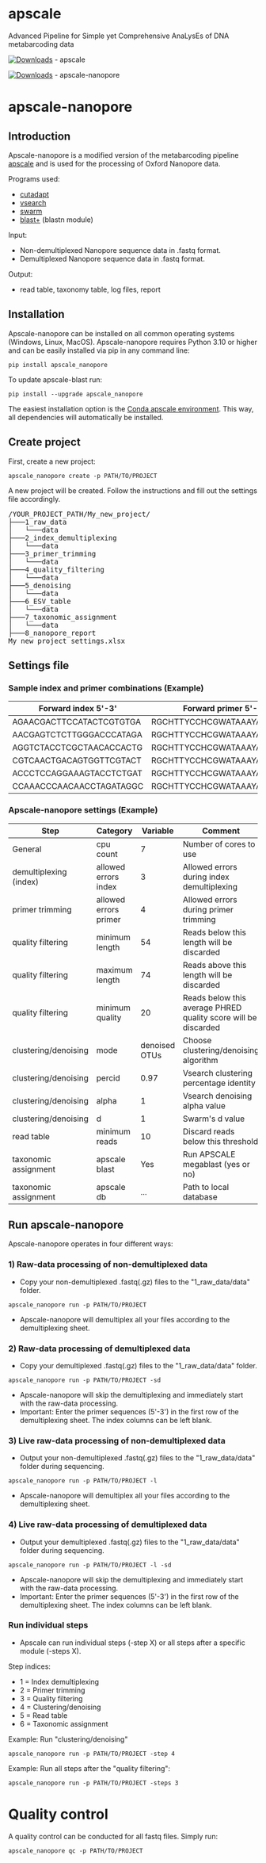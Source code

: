 # apscale
Advanced Pipeline for Simple yet Comprehensive AnaLysEs of DNA metabarcoding data

[![Downloads](https://static.pepy.tech/badge/apscale)](https://pepy.tech/project/apscale)  - apscale

[![Downloads](https://static.pepy.tech/badge/apscale-nanopore)](https://pepy.tech/project/apscale-nanopore)  - apscale-nanopore

# apscale-nanopore

## Introduction
Apscale-nanopore is a modified version of the metabarcoding pipeline [apscale](https://github.com/DominikBuchner/apscale/tree/main) and is used
for the processing of Oxford Nanopore data.

Programs used:
* [cutadapt](https://github.com/marcelm/cutadapt) 
* [vsearch](https://github.com/torognes/vsearch)
* [swarm](https://github.com/torognes/swarm)
* [blast+](https://blast.ncbi.nlm.nih.gov/doc/blast-help/downloadblastdata.html) (blastn module)

Input:
* Non-demultiplexed Nanopore sequence data in .fastq format.
* Demultiplexed Nanopore sequence data in .fastq format.

Output:
* read table, taxonomy table, log files, report

## Installation

Apscale-nanopore can be installed on all common operating systems (Windows, Linux, MacOS).
Apscale-nanopore requires Python 3.10 or higher and can be easily installed via pip in any command line:

`pip install apscale_nanopore`

To update apscale-blast run:

`pip install --upgrade apscale_nanopore`

The easiest installation option is the [Conda apscale environment](https://github.com/TillMacher/apscale_installer). This way, all dependencies will automatically be installed.

## Create project

First, create a new project:

`apscale_nanopore create -p PATH/TO/PROJECT`

A new project will be created. Follow the instructions and fill out the settings file accordingly.

<pre>
/YOUR_PROJECT_PATH/My_new_project/
├───1_raw_data
│   └───data
├───2_index_demultiplexing
│   └───data
├───3_primer_trimming
│   └───data
├───4_quality_filtering
│   └───data
├───5_denoising
│   └───data
├───6_ESV_table
│   └───data
├───7_taxonomic_assignment
│   └───data
├───8_nanopore_report
My_new_project_settings.xlsx
</pre>

## Settings file

### Sample index and primer combinations (Example)

| Forward index 5'-3'         | Forward primer 5'-3'                  | Reverse index 5'-3'         | Reverse primer 5'-3'                 | ID        |
|-----------------------------|----------------------------------------|-----------------------------|---------------------------------------|-----------|
| AGAACGACTTCCATACTCGTGTGA    | RGCHTTYCCHCGWATAAAYAAYATAAG            | AGAACGACTTCCATACTCGTGTGA    | GRGGRTAWACWGTTCAWCCWGTNCC              | Sample_1  |
| AACGAGTCTCTTGGGACCCATAGA    | RGCHTTYCCHCGWATAAAYAAYATAAG            | AACGAGTCTCTTGGGACCCATAGA    | GRGGRTAWACWGTTCAWCCWGTNCC              | Sample_2  |
| AGGTCTACCTCGCTAACACCACTG    | RGCHTTYCCHCGWATAAAYAAYATAAG            | AGGTCTACCTCGCTAACACCACTG    | GRGGRTAWACWGTTCAWCCWGTNCC              | Sample_3  |
| CGTCAACTGACAGTGGTTCGTACT    | RGCHTTYCCHCGWATAAAYAAYATAAG            | CGTCAACTGACAGTGGTTCGTACT    | GRGGRTAWACWGTTCAWCCWGTNCC              | Sample_4  |
| ACCCTCCAGGAAAGTACCTCTGAT    | RGCHTTYCCHCGWATAAAYAAYATAAG            | ACCCTCCAGGAAAGTACCTCTGAT    | GRGGRTAWACWGTTCAWCCWGTNCC              | Sample_5  |
| CCAAACCCAACAACCTAGATAGGC    | RGCHTTYCCHCGWATAAAYAAYATAAG            | CCAAACCCAACAACCTAGATAGGC    | GRGGRTAWACWGTTCAWCCWGTNCC              | Sample_6  |

### Apscale-nanopore settings  (Example)

| Step                     | Category            | Variable                   | Comment                                                                 |
|--------------------------|---------------------|----------------------------|-------------------------------------------------------------------------|
| General                  | cpu count           | 7                          | Number of cores to use                                                 |
| demultiplexing (index)   | allowed errors index| 3                          | Allowed errors during index demultiplexing                             |
| primer trimming          | allowed errors primer| 4                         | Allowed errors during primer trimming                                  |
| quality filtering        | minimum length      | 54                         | Reads below this length will be discarded                              |
| quality filtering        | maximum length      | 74                         | Reads above this length will be discarded                              |
| quality filtering        | minimum quality     | 20                         | Reads below this average PHRED quality score will be discarded         |
| clustering/denoising     | mode                | denoised OTUs              | Choose clustering/denoising algorithm                                  |
| clustering/denoising     | percid              | 0.97                       | Vsearch clustering percentage identity                                 |
| clustering/denoising     | alpha               | 1                          | Vsearch denoising alpha value                                          |
| clustering/denoising     | d                   | 1                          | Swarm's d value                                                        |
| read table               | minimum reads       | 10                         | Discard reads below this threshold                                     |
| taxonomic assignment     | apscale blast       | Yes                        | Run APSCALE megablast (yes or no)                                      |
| taxonomic assignment     | apscale db          | ...                        | Path to local database                                                 |

## Run apscale-nanopore

Apscale-nanopore operates in four different ways:

### 1) Raw-data processing of non-demultiplexed data

* Copy your non-demultiplexed .fastq(.gz) files to the "1_raw_data/data" folder.
   
`apscale_nanopore run -p PATH/TO/PROJECT`

* Apscale-nanopore will demultiplex all your files according to the demultiplexing sheet.

### 2) Raw-data processing of demultiplexed data
   
* Copy your demultiplexed .fastq(.gz) files to the "1_raw_data/data" folder.
   
`apscale_nanopore run -p PATH/TO/PROJECT -sd`

* Apscale-nanopore will skip the demultiplexing and immediately start with the raw-data processing.
* Important: Enter the primer sequences (5'-3') in the first row of the demultiplexing sheet. The index columns can be left blank.

### 3) Live raw-data processing of non-demultiplexed data
   
* Output your non-demultiplexed .fastq(.gz) files to the "1_raw_data/data" folder during sequencing.
   
`apscale_nanopore run -p PATH/TO/PROJECT -l`

* Apscale-nanopore will demultiplex all your files according to the demultiplexing sheet.

### 4) Live raw-data processing of demultiplexed data
   
* Output your demultiplexed .fastq(.gz) files to the "1_raw_data/data" folder during sequencing.
   
`apscale_nanopore run -p PATH/TO/PROJECT -l -sd`

* Apscale-nanopore will skip the demultiplexing and immediately start with the raw-data processing.
* Important: Enter the primer sequences (5'-3') in the first row of the demultiplexing sheet. The index columns can be left blank.

### Run individual steps

* Apscale can run individual steps (-step X) or all steps after a specific module (-steps X).

Step indices:
* 1 = Index demultiplexing
* 2 = Primer trimming
* 3 = Quality filtering
* 4 = Clustering/denoising
* 5 = Read table
* 6 = Taxonomic assignment

Example: Run "clustering/denoising"

`apscale_nanopore run -p PATH/TO/PROJECT -step 4`

Example: Run all steps after the "quality filtering":

`apscale_nanopore run -p PATH/TO/PROJECT -steps 3`

# Quality control

A quality control can be conducted for all fastq files. Simply run:

`apscale_nanopore qc -p PATH/TO/PROJECT`
